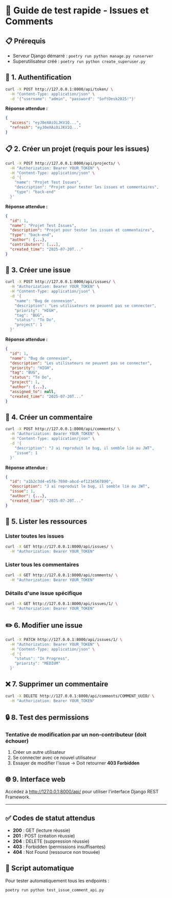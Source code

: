 # 🧪 Guide de test rapide - Issues et Comments

## 📋 Prérequis
- Serveur Django démarré : `poetry run python manage.py runserver`
- Superutilisateur créé : `poetry run python create_superuser.py`

## 🔐 1. Authentification
```bash
curl -X POST http://127.0.0.1:8000/api/token/ \
  -H "Content-Type: application/json" \
  -d '{"username": "admin", "password": "SoftDesk2025!"}'
```

**Réponse attendue :**
```json
{
  "access": "eyJ0eXAiOiJKV1Q...",
  "refresh": "eyJ0eXAiOiJKV1Q..."
}
```

## 📋 2. Créer un projet (requis pour les issues)
```bash
curl -X POST http://127.0.0.1:8000/api/projects/ \
  -H "Authorization: Bearer YOUR_TOKEN" \
  -H "Content-Type: application/json" \
  -d '{
    "name": "Projet Test Issues",
    "description": "Projet pour tester les issues et commentaires",
    "type": "back-end"
  }'
```

**Réponse attendue :**
```json
{
  "id": 1,
  "name": "Projet Test Issues",
  "description": "Projet pour tester les issues et commentaires",
  "type": "back-end",
  "author": {...},
  "contributors": [...],
  "created_time": "2025-07-20T..."
}
```

## 🐛 3. Créer une issue
```bash
curl -X POST http://127.0.0.1:8000/api/issues/ \
  -H "Authorization: Bearer YOUR_TOKEN" \
  -H "Content-Type: application/json" \
  -d '{
    "name": "Bug de connexion",
    "description": "Les utilisateurs ne peuvent pas se connecter",
    "priority": "HIGH",
    "tag": "BUG",
    "status": "To Do",
    "project": 1
  }'
```

**Réponse attendue :**
```json
{
  "id": 1,
  "name": "Bug de connexion",
  "description": "Les utilisateurs ne peuvent pas se connecter",
  "priority": "HIGH",
  "tag": "BUG",
  "status": "To Do",
  "project": 1,
  "author": {...},
  "assigned_to": null,
  "created_time": "2025-07-20T..."
}
```

## 💬 4. Créer un commentaire
```bash
curl -X POST http://127.0.0.1:8000/api/comments/ \
  -H "Authorization: Bearer YOUR_TOKEN" \
  -H "Content-Type: application/json" \
  -d '{
    "description": "J ai reproduit le bug, il semble lié au JWT",
    "issue": 1
  }'
```

**Réponse attendue :**
```json
{
  "id": "a1b2c3d4-e5f6-7890-abcd-ef1234567890",
  "description": "J ai reproduit le bug, il semble lié au JWT",
  "issue": 1,
  "author": {...},
  "created_time": "2025-07-20T..."
}
```

## 📖 5. Lister les ressources

### Lister toutes les issues
```bash
curl -X GET http://127.0.0.1:8000/api/issues/ \
  -H "Authorization: Bearer YOUR_TOKEN"
```

### Lister tous les commentaires
```bash
curl -X GET http://127.0.0.1:8000/api/comments/ \
  -H "Authorization: Bearer YOUR_TOKEN"
```

### Détails d'une issue spécifique
```bash
curl -X GET http://127.0.0.1:8000/api/issues/1/ \
  -H "Authorization: Bearer YOUR_TOKEN"
```

## ✏️ 6. Modifier une issue
```bash
curl -X PATCH http://127.0.0.1:8000/api/issues/1/ \
  -H "Authorization: Bearer YOUR_TOKEN" \
  -H "Content-Type: application/json" \
  -d '{
    "status": "In Progress",
    "priority": "MEDIUM"
  }'
```

## ❌ 7. Supprimer un commentaire
```bash
curl -X DELETE http://127.0.0.1:8000/api/comments/COMMENT_UUID/ \
  -H "Authorization: Bearer YOUR_TOKEN"
```

## 🔒 8. Test des permissions

### Tentative de modification par un non-contributeur (doit échouer)
1. Créer un autre utilisateur
2. Se connecter avec ce nouvel utilisateur
3. Essayer de modifier l'issue → Doit retourner **403 Forbidden**

## 🌐 9. Interface web
Accédez à http://127.0.0.1:8000/api/ pour utiliser l'interface Django REST Framework.

---

## ✅ Codes de statut attendus
- **200** : GET (lecture réussie)
- **201** : POST (création réussie)
- **204** : DELETE (suppression réussie)
- **403** : Forbidden (permissions insuffisantes)
- **404** : Not Found (ressource non trouvée)

## 🧪 Script automatique
Pour tester automatiquement tous les endpoints :
```bash
poetry run python test_issue_comment_api.py
```
